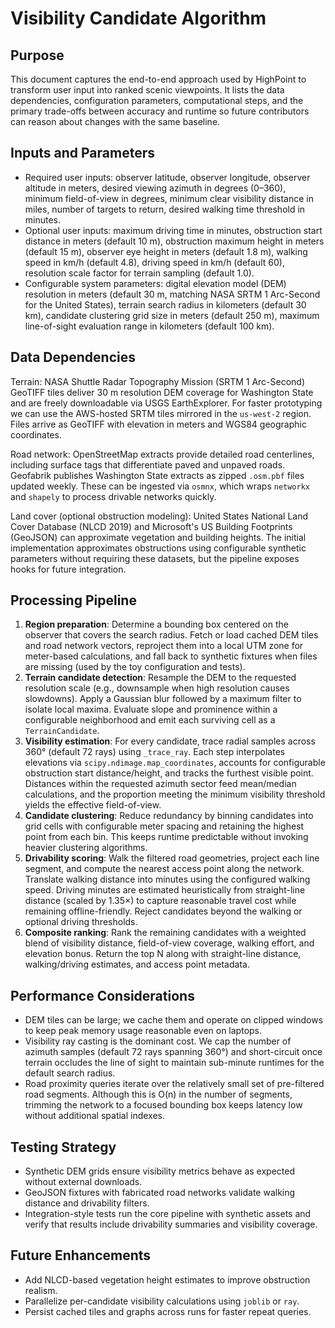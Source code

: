 # Visibility Candidate Algorithm

## Purpose

This document captures the end-to-end approach used by HighPoint to transform user input into ranked scenic viewpoints. It lists the data dependencies, configuration parameters, computational steps, and the primary trade-offs between accuracy and runtime so future contributors can reason about changes with the same baseline.

## Inputs and Parameters

* Required user inputs: observer latitude, observer longitude, observer altitude in meters, desired viewing azimuth in degrees (0–360), minimum field-of-view in degrees, minimum clear visibility distance in miles, number of targets to return, desired walking time threshold in minutes.
* Optional user inputs: maximum driving time in minutes, obstruction start distance in meters (default 10 m), obstruction maximum height in meters (default 15 m), observer eye height in meters (default 1.8 m), walking speed in km/h (default 4.8), driving speed in km/h (default 60), resolution scale factor for terrain sampling (default 1.0).
* Configurable system parameters: digital elevation model (DEM) resolution in meters (default 30 m, matching NASA SRTM 1 Arc-Second for the United States), terrain search radius in kilometers (default 30 km), candidate clustering grid size in meters (default 250 m), maximum line-of-sight evaluation range in kilometers (default 100 km).

## Data Dependencies

Terrain: NASA Shuttle Radar Topography Mission (SRTM 1 Arc-Second) GeoTIFF tiles deliver 30 m resolution DEM coverage for Washington State and are freely downloadable via USGS EarthExplorer. For faster prototyping we can use the AWS-hosted SRTM tiles mirrored in the `us-west-2` region. Files arrive as GeoTIFF with elevation in meters and WGS84 geographic coordinates.

Road network: OpenStreetMap extracts provide detailed road centerlines, including surface tags that differentiate paved and unpaved roads. Geofabrik publishes Washington State extracts as zipped `.osm.pbf` files updated weekly. These can be ingested via `osmnx`, which wraps `networkx` and `shapely` to process drivable networks quickly.

Land cover (optional obstruction modeling): United States National Land Cover Database (NLCD 2019) and Microsoft's US Building Footprints (GeoJSON) can approximate vegetation and building heights. The initial implementation approximates obstructions using configurable synthetic parameters without requiring these datasets, but the pipeline exposes hooks for future integration.

## Processing Pipeline

1. **Region preparation**: Determine a bounding box centered on the observer that covers the search radius. Fetch or load cached DEM tiles and road network vectors, reproject them into a local UTM zone for meter-based calculations, and fall back to synthetic fixtures when files are missing (used by the toy configuration and tests).
2. **Terrain candidate detection**: Resample the DEM to the requested resolution scale (e.g., downsample when high resolution causes slowdowns). Apply a Gaussian blur followed by a maximum filter to isolate local maxima. Evaluate slope and prominence within a configurable neighborhood and emit each surviving cell as a `TerrainCandidate`.
3. **Visibility estimation**: For every candidate, trace radial samples across 360° (default 72 rays) using `_trace_ray`. Each step interpolates elevations via `scipy.ndimage.map_coordinates`, accounts for configurable obstruction start distance/height, and tracks the furthest visible point. Distances within the requested azimuth sector feed mean/median calculations, and the proportion meeting the minimum visibility threshold yields the effective field-of-view.
4. **Candidate clustering**: Reduce redundancy by binning candidates into grid cells with configurable meter spacing and retaining the highest point from each bin. This keeps runtime predictable without invoking heavier clustering algorithms.
5. **Drivability scoring**: Walk the filtered road geometries, project each line segment, and compute the nearest access point along the network. Translate walking distance into minutes using the configured walking speed. Driving minutes are estimated heuristically from straight-line distance (scaled by 1.35×) to capture reasonable travel cost while remaining offline-friendly. Reject candidates beyond the walking or optional driving thresholds.
6. **Composite ranking**: Rank the remaining candidates with a weighted blend of visibility distance, field-of-view coverage, walking effort, and elevation bonus. Return the top N along with straight-line distance, walking/driving estimates, and access point metadata.

## Performance Considerations

* DEM tiles can be large; we cache them and operate on clipped windows to keep peak memory usage reasonable even on laptops.
* Visibility ray casting is the dominant cost. We cap the number of azimuth samples (default 72 rays spanning 360°) and short-circuit once terrain occludes the line of sight to maintain sub-minute runtimes for the default search radius.
* Road proximity queries iterate over the relatively small set of pre-filtered road segments. Although this is O(n) in the number of segments, trimming the network to a focused bounding box keeps latency low without additional spatial indexes.

## Testing Strategy

* Synthetic DEM grids ensure visibility metrics behave as expected without external downloads.
* GeoJSON fixtures with fabricated road networks validate walking distance and drivability filters.
* Integration-style tests run the core pipeline with synthetic assets and verify that results include drivability summaries and visibility coverage.

## Future Enhancements

* Add NLCD-based vegetation height estimates to improve obstruction realism.
* Parallelize per-candidate visibility calculations using `joblib` or `ray`.
* Persist cached tiles and graphs across runs for faster repeat queries.
